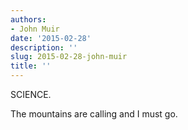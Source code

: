 ```yaml
---
authors:
- John Muir
date: '2015-02-28'
description: ''
slug: 2015-02-28-john-muir
title: ''
---
```

SCIENCE.

The mountains are calling and I must go.



